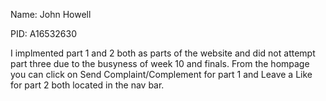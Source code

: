Name: John Howell

PID: A16532630

I implmented part 1 and 2 both as parts of the website and did not attempt part three due to the busyness of week 10 and finals. From the hompage you can click on Send Complaint/Complement for part 1 and Leave a Like for part 2 both located in the nav bar.